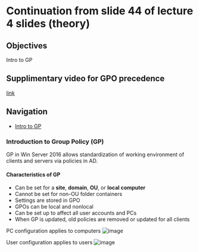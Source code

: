 # Continuation from slide 44 of lecture 4 slides (theory)  

## Objectives
Intro to GP  

## Supplimentary video for GPO precedence
[link](https://www.youtube.com/watch?v=orQns7K-brM)

## Navigation
* [Intro to GP](#[introduction-to-group-policy])

### Introduction to Group Policy (GP)  

GP in Win Server 2016 allows standardization of working environment of clients and servers via policies in AD.  <br>

#### Characteristics of GP

* Can be set for a <b>site</b>, <b>domain</b>, <b>OU</b>, or <b>local computer</b>
* Cannot be set for non-OU folder containers
* Settings are stored in GPO
* GPOs can be local and nonlocal
* Can be set up to affect all user accounts and PCs
* When GP is updated, old policies are removed or updated for all clients

PC configuration applies to computers
![image](https://github.com/b00tl04d/smw-term2/assets/108401257/ed79f424-aa32-4adb-aae8-8d1b8b19544f)


User configuration applies to users
![image](https://github.com/b00tl04d/smw-term2/assets/108401257/90641d16-23ea-4193-ba7e-99b53305ab75)